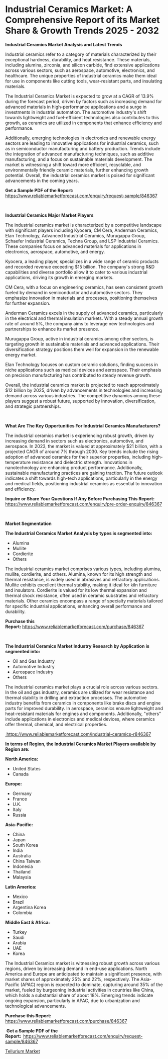 <p><h1>Industrial Ceramics Market: A Comprehensive Report of its Market Share & Growth Trends 2025 - 2032</h1></p><p><strong>Industrial Ceramics Market Analysis and Latest Trends</strong></p>
<p><p>Industrial ceramics refer to a category of materials characterized by their exceptional hardness, durability, and heat resistance. These materials, including alumina, zirconia, and silicon carbide, find extensive applications across various sectors, such as aerospace, automotive, electronics, and healthcare. The unique properties of industrial ceramics make them ideal for use in components like cutting tools, wear-resistant parts, and insulating materials.</p><p>The Industrial Ceramics Market is expected to grow at a CAGR of 13.9% during the forecast period, driven by factors such as increasing demand for advanced materials in high-performance applications and a surge in investments in industrial automation. The automotive industry's shift towards lightweight and fuel-efficient technologies also contributes to this growth, as ceramics are utilized in components that enhance efficiency and performance.</p><p>Additionally, emerging technologies in electronics and renewable energy sectors are leading to innovative applications for industrial ceramics, such as in semiconductor manufacturing and battery production. Trends include the integration of advanced manufacturing techniques, such as additive manufacturing, and a focus on sustainable materials development. The market is witnessing a shift toward more efficient, recyclable, and environmentally friendly ceramic materials, further enhancing growth potential. Overall, the industrial ceramics market is poised for significant advancements in the coming years.</p></p>
<p><strong>Get a Sample PDF of the Report:&nbsp;</strong> <a href="https://www.reliablemarketforecast.com/enquiry/request-sample/846367?utm_campaign=3029&utm_medium=2&utm_source=Github&utm_content=ia&utm_term=01042025&utm_id=industrial-ceramics">https://www.reliablemarketforecast.com/enquiry/request-sample/846367</a></p>
<p>&nbsp;</p>
<p><strong>Industrial Ceramics Major Market Players</strong></p>
<p><p>The industrial ceramics market is characterized by a competitive landscape with significant players including Kyocera, CM Cera, Anderman Ceramics, Elan Technology, Advanced Industrial Ceramics, Murugappa Group, Schaefer Industrial Ceramics, Techna Group, and LSP Industrial Ceramics. These companies focus on advanced materials for applications in electronics, aerospace, automotive, and energy.</p><p>Kyocera, a leading player, specializes in a wide range of ceramic products and recorded revenue exceeding $15 billion. The company's strong R&D capabilities and diverse portfolio allow it to cater to various industrial applications, driving its growth in emerging markets.</p><p>CM Cera, with a focus on engineering ceramics, has seen consistent growth fueled by demand in semiconductor and automotive sectors. They emphasize innovation in materials and processes, positioning themselves for further expansion.</p><p>Anderman Ceramics excels in the supply of advanced ceramics, particularly in the electrical and thermal insulation markets. With a steady annual growth rate of around 5%, the company aims to leverage new technologies and partnerships to enhance its market presence.</p><p>Murugappa Group, active in industrial ceramics among other sectors, is targeting growth in sustainable materials and advanced applications. Their diversification strategy positions them well for expansion in the renewable energy market.</p><p>Elan Technology focuses on custom ceramic solutions, finding success in niche applications such as medical devices and aerospace. Their emphasis on precision manufacturing has contributed to steady revenue growth.</p><p>Overall, the industrial ceramics market is projected to reach approximately $12 billion by 2025, driven by advancements in technologies and increasing demand across various industries. The competitive dynamics among these players suggest a robust future, supported by innovation, diversification, and strategic partnerships.</p></p>
<p>&nbsp;</p>
<p><strong>What Are The Key Opportunities For Industrial Ceramics Manufacturers?</strong></p>
<p><p>The industrial ceramics market is experiencing robust growth, driven by increasing demand in sectors such as electronics, automotive, and aerospace. In 2023, the market is valued at approximately $21 billion, with a projected CAGR of around 7% through 2030. Key trends include the rising adoption of advanced ceramics for their superior properties, including high-temperature resistance and dielectric strength. Innovations in nanotechnology are enhancing product performance. Additionally, sustainable manufacturing practices are gaining traction. The future outlook indicates a shift towards high-tech applications, particularly in the energy and medical fields, positioning industrial ceramics as essential to innovation and efficiency.</p></p>
<p><strong>Inquire or Share Your Questions If Any Before Purchasing This Report:</strong> <a href="https://www.reliablemarketforecast.com/enquiry/pre-order-enquiry/846367?utm_campaign=3029&utm_medium=2&utm_source=Github&utm_content=ia&utm_term=01042025&utm_id=industrial-ceramics">https://www.reliablemarketforecast.com/enquiry/pre-order-enquiry/846367</a></p>
<p>&nbsp;</p>
<p><strong>Market Segmentation</strong></p>
<p><strong>The Industrial Ceramics Market Analysis by types is segmented into:</strong></p>
<p><ul><li>Alumina</li><li>Mullite</li><li>Cordierite</li><li>Others</li></ul></p>
<p><p>The industrial ceramics market comprises various types, including alumina, mullite, cordierite, and others. Alumina, known for its high strength and thermal resistance, is widely used in abrasives and refractory applications. Mullite exhibits excellent thermal stability, making it ideal for kiln furniture and insulators. Cordierite is valued for its low thermal expansion and thermal shock resistance, often used in ceramic substrates and refractory materials. Other ceramics encompass a range of specialty materials tailored for specific industrial applications, enhancing overall performance and durability.</p></p>
<p><strong>Purchase this Report:&nbsp;</strong><a href="https://www.reliablemarketforecast.com/purchase/846367?utm_campaign=3029&utm_medium=2&utm_source=Github&utm_content=ia&utm_term=01042025&utm_id=industrial-ceramics">https://www.reliablemarketforecast.com/purchase/846367</a></p>
<p>&nbsp;</p>
<p><strong>The Industrial Ceramics Market Industry Research by Application is segmented into:</strong></p>
<p><ul><li>Oil and Gas Industry</li><li>Automotive Industry</li><li>Aerospace Industry</li><li>Others</li></ul></p>
<p><p>The industrial ceramics market plays a crucial role across various sectors. In the oil and gas industry, ceramics are utilized for wear resistance and thermal stability in drilling and extraction processes. The automotive industry benefits from ceramics in components like brake discs and engine parts for improved durability. In aerospace, ceramics ensure lightweight and heat-resistant materials for engines and components. Additionally, "others" include applications in electronics and medical devices, where ceramics offer thermal, chemical, and electrical properties.</p></p>
<p><a href="https://www.reliablemarketforecast.com/industrial-ceramics-r846367?utm_campaign=3029&utm_medium=2&utm_source=Github&utm_content=ia&utm_term=01042025&utm_id=industrial-ceramics">&nbsp;https://www.reliablemarketforecast.com/industrial-ceramics-r846367</a></p>
<p><strong>In terms of Region, the Industrial Ceramics Market Players available by Region are:</strong></p>
<p>
    <p> <strong> North America: </strong>
        <ul>
            <li>United States</li>
            <li>Canada</li>
        </ul>
        </p> 
    <p> <strong> Europe: </strong>
        <ul>
            <li>Germany</li>
            <li>France</li>
            <li>U.K.</li>
            <li>Italy</li>
            <li>Russia</li>
        </ul>
        </p> 
    <p> <strong> Asia-Pacific: </strong>
        <ul>
            <li>China</li>
            <li>Japan</li>
            <li>South Korea</li>
            <li>India</li>
            <li>Australia</li>
            <li>China Taiwan</li>
            <li>Indonesia</li>
            <li>Thailand</li>
            <li>Malaysia</li>
        </ul>
        </p> 
    <p> <strong> Latin America: </strong>
        <ul>
            <li>Mexico</li>
            <li>Brazil</li>
            <li>Argentina Korea</li>
            <li>Colombia</li>
        </ul>
        </p> 
    <p> <strong> Middle East & Africa: </strong>
        <ul>
            <li>Turkey</li>
            <li>Saudi</li>
            <li>Arabia</li>
            <li>UAE</li>
            <li>Korea</li>
        </ul>
    </p>
    </p>
<p><p>The Industrial Ceramics market is witnessing robust growth across various regions, driven by increasing demand in end-use applications. North America and Europe are anticipated to maintain a significant presence, with market shares of approximately 25% and 22%, respectively. The Asia-Pacific (APAC) region is expected to dominate, capturing around 35% of the market, fueled by burgeoning industrial activities in countries like China, which holds a substantial share of about 18%. Emerging trends indicate ongoing expansion, particularly in APAC, due to urbanization and technological advancements.</p></p>
<p><strong>Purchase this Report: </strong><a href="https://www.reliablemarketforecast.com/purchase/846367?utm_campaign=3029&utm_medium=2&utm_source=Github&utm_content=ia&utm_term=01042025&utm_id=industrial-ceramics">https://www.reliablemarketforecast.com/purchase/846367</a></p>
<p>&nbsp;<strong>Get a Sample PDF of the Report:&nbsp;&nbsp;</strong><a href="https://www.reliablemarketforecast.com/enquiry/request-sample/846367?utm_campaign=3029&utm_medium=2&utm_source=Github&utm_content=ia&utm_term=01042025&utm_id=industrial-ceramics">https://www.reliablemarketforecast.com/enquiry/request-sample/846367</a></p>
<p><strong></strong></p>
<p><p><a href="https://github.com/benhaeneye/Market-Research-Report-List-1/blob/main/tellurium-market.md?utm_campaign=3029&utm_medium=2&utm_source=Github&utm_content=ia&utm_term=01042025&utm_id=industrial-ceramics">Tellurium Market</a></p></p>